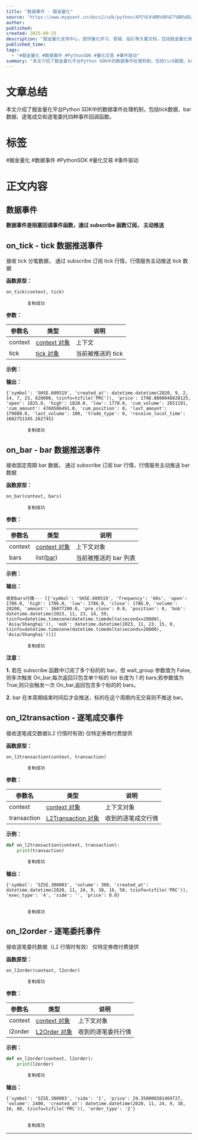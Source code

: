 ```yaml
---
title: "数据事件 - 掘金量化"
source: "https://www.myquant.cn/docs2/sdk/python/API%E4%BB%8B%E7%BB%8D/%E6%95%B0%E6%8D%AE%E4%BA%8B%E4%BB%B6.html#on-tick-tick-%E6%95%B0%E6%8D%AE%E6%8E%A8%E9%80%81%E4%BA%8B%E4%BB%B6"
author:
published:
created: 2025-09-25
description: "掘金量化支持中心，提供量化学习、答疑、指引等大量文档，包括掘金量化快速入门、操作指引、Python SDK内容、C++ SDK内容、C# SDK内容、Matlab SDK内容、基础数据、行情数据、量化数据、常见问题、量化工具等文档"
published_time:
tags:
  - "#掘金量化 #数据事件 #PythonSDK #量化交易 #事件驱动"
summary: "本文介绍了掘金量化平台Python SDK中的数据事件处理机制，包括tick数据、bar数据、逐笔成交和逐笔委托四种事件回调函数。"
---
```

# 文章总结
本文介绍了掘金量化平台Python SDK中的数据事件处理机制，包括tick数据、bar数据、逐笔成交和逐笔委托四种事件回调函数。
# 标签
#掘金量化 #数据事件 #PythonSDK #量化交易 #事件驱动
# 正文内容
## 数据事件

**数据事件是阻塞回调事件函数，通过 subscribe 函数订阅， 主动推送**

## on\_tick - tick 数据推送事件

接收 tick 分笔数据， 通过 subscribe 订阅 tick 行情，行情服务主动推送 tick 数据

**函数原型：**

```
on_tick(context, tick)
 
        复制成功
```

**参数：**

| 参数名 | 类型 | 说明 |
| --- | --- | --- |
| context | [context 对象](https://www.myquant.cn/docs2/sdk/python/%E5%8F%98%E9%87%8F%E7%BA%A6%E5%AE%9A.html#context-%E4%B8%8A%E4%B8%8B%E6%96%87%E5%AF%B9%E8%B1%A1) | 上下文 |
| tick | [tick 对象](https://www.myquant.cn/docs2/sdk/python/%E6%95%B0%E6%8D%AE%E7%BB%93%E6%9E%84.html#tick-tick-%E5%AF%B9%E8%B1%A1) | 当前被推送的 tick |

**示例：**

**输出：**

```
{'symbol': 'SHSE.600519', 'created_at': datetime.datetime(2020, 9, 2, 14, 7, 23, 620000, tzinfo=tzfile('PRC')), 'price': 1798.8800048828125, 'open': 1825.0, 'high': 1828.0, 'low': 1770.0, 'cum_volume': 2651191, 'cum_amount': 4760586491.0, 'cum_position': 0, 'last_amount': 179888.0, 'last_volume': 100, 'trade_type': 0, 'receive_local_time': 1602751345.262745}
 
        复制成功
```

## on\_bar - bar 数据推送事件

接收固定周期 bar 数据， 通过 subscribe 订阅 bar 行情，行情服务主动推送 bar 数据

**函数原型：**

```
on_bar(context, bars)
 
        复制成功
```

**参数：**

| 参数名 | 类型 | 说明 |
| --- | --- | --- |
| context | [context 对象](https://www.myquant.cn/docs2/sdk/python/%E5%8F%98%E9%87%8F%E7%BA%A6%E5%AE%9A.html#context-%E4%B8%8A%E4%B8%8B%E6%96%87%E5%AF%B9%E8%B1%A1) | 上下文对象 |
| bars | list([bar](https://www.myquant.cn/docs2/sdk/python/%E6%95%B0%E6%8D%AE%E7%BB%93%E6%9E%84.html#Bar-Bar%E5%AF%B9%E8%B1%A1)) | 当前被推送的 bar 列表 |

**示例：**

**输出：**

```
收到bars行情--- [{'symbol': 'SHSE.600519', 'frequency': '60s', 'open': 1786.0, 'high': 1786.0, 'low': 1786.0, 'close': 1786.0, 'volume': 20200, 'amount': 36077200.0, 'pre_close': 0.0, 'position': 0, 'bob': datetime.datetime(2023, 11, 23, 14, 59, tzinfo=datetime.timezone(datetime.timedelta(seconds=28800), 'Asia/Shanghai')), 'eob': datetime.datetime(2023, 11, 23, 15, 0, tzinfo=datetime.timezone(datetime.timedelta(seconds=28800), 'Asia/Shanghai'))}]
 
        复制成功
```

**注意：**

**1.** 若在 subscribe 函数中订阅了多个标的的 bar，但 wait\_group 参数值为 False,则多次触发 On\_bar,每次返回只包含单个标的 list 长度为 1 的 bars;若参数值为 True,则只会触发一次 On\_bar,返回包含多个标的的 bars。

**2.** bar 在本周期结束时间后才会推送，标的在这个周期内无交易则不推送 bar。

## on\_l2transaction - 逐笔成交事件

接收逐笔成交数据(L2 行情时有效) 仅特定券商付费提供

**函数原型：**

```python
on_l2transaction(context, transaction)
 
        复制成功
```

**参数：**

| 参数名 | 类型 | 说明 |
| --- | --- | --- |
| context | [context 对象](https://www.myquant.cn/docs2/sdk/python/%E5%8F%98%E9%87%8F%E7%BA%A6%E5%AE%9A.html#context-%E4%B8%8A%E4%B8%8B%E6%96%87%E5%AF%B9%E8%B1%A1) | 上下文对象 |
| transaction | [L2Transaction 对象](https://www.myquant.cn/docs2/sdk/python/API%E4%BB%8B%E7%BB%8D/%E6%95%B0%E6%8D%AE%E4%BA%8B%E4%BB%B6.html#on-l2transaction-%E9%80%90%E7%AC%94%E6%88%90%E4%BA%A4%E4%BA%8B%E4%BB%B6) | 收到的逐笔成交行情 |

**示例：**

```python
def on_l2transaction(context, transaction):
    print(transaction)
 
        复制成功
```

**输出：**

```
{'symbol': 'SZSE.300003', 'volume': 300, 'created_at': datetime.datetime(2020, 11, 24, 9, 38, 16, 50, tzinfo=tzfile('PRC')), 'exec_type': '4', 'side': '', 'price': 0.0}

 
        复制成功
```

## on\_l2order - 逐笔委托事件

接收逐笔委托数据（L2 行情时有效） 仅特定券商付费提供

**函数原型：**

```python
on_l2order(context, l2order)
 
        复制成功
```

**参数：**

| 参数名 | 类型 | 说明 |
| --- | --- | --- |
| context | [context 对象](https://www.myquant.cn/docs2/sdk/python/%E5%8F%98%E9%87%8F%E7%BA%A6%E5%AE%9A.html#context-%E4%B8%8A%E4%B8%8B%E6%96%87%E5%AF%B9%E8%B1%A1) | 上下文对象 |
| l2order | [L2Order 对象](https://www.myquant.cn/docs2/sdk/python/%E6%95%B0%E6%8D%AE%E7%BB%93%E6%9E%84.html#l2order-level2-%E9%80%90%E7%AC%94%E5%A7%94%E6%89%98) | 收到的逐笔委托行情 |

**示例：**

```python
def on_l2order(context, l2order):
    print(l2order)
 
        复制成功
```

**输出：**

```
{'symbol': 'SZSE.300003', 'side': '1', 'price': 29.350000381469727, 'volume': 2400, 'created_at': datetime.datetime(2020, 11, 24, 9, 38, 16, 80, tzinfo=tzfile('PRC')), 'order_type': '2'}

 
        复制成功
```

---